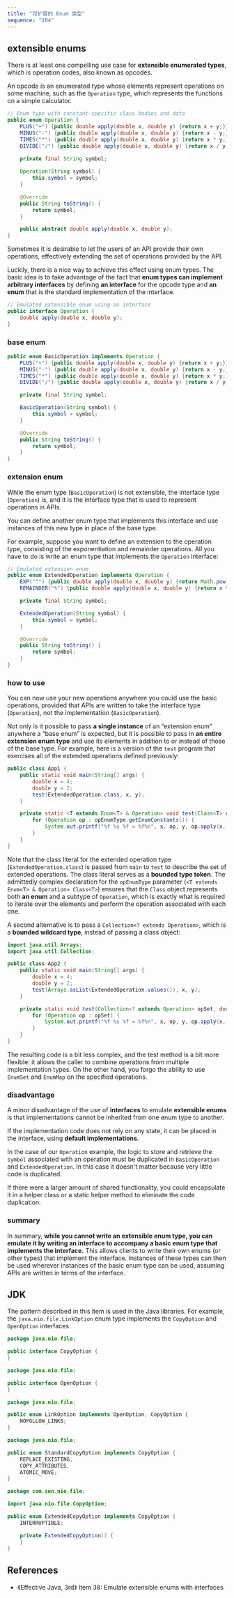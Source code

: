 ```yaml
---
title: "可扩展的 Enum 类型"
sequence: "104"
---
```



## extensible enums

There is at least one compelling use case for **extensible enumerated types**,
which is operation codes, also known as opcodes.

An opcode is an enumerated type whose elements represent operations on some machine,
such as the `Operation` type, which represents the functions on a simple calculator.

```java
// Enum type with constant-specific class bodies and data
public enum Operation {
    PLUS("+") {public double apply(double x, double y) {return x + y;}},
    MINUS("-") {public double apply(double x, double y) {return x - y;}},
    TIMES("*") {public double apply(double x, double y) {return x * y;}},
    DIVIDE("/") {public double apply(double x, double y) {return x / y;}};
    
    private final String symbol;

    Operation(String symbol) {
        this.symbol = symbol;
    }

    @Override
    public String toString() {
        return symbol;
    }

    public abstract double apply(double x, double y);
}
```

Sometimes it is desirable to let the users of an API provide their own operations,
effectively extending the set of operations provided by the API.

Luckily, there is a nice way to achieve this effect using enum types.
The basic idea is to take advantage of the fact that
**enum types can implement arbitrary interfaces** by defining
**an interface** for the opcode type and
**an enum** that is the standard implementation of the interface.

```java
// Emulated extensible enum using an interface
public interface Operation {
    double apply(double x, double y);
}
```

### base enum

```java
public enum BasicOperation implements Operation {
    PLUS("+") {public double apply(double x, double y) {return x + y;}},
    MINUS("-") {public double apply(double x, double y) {return x - y;}},
    TIMES("*") {public double apply(double x, double y) {return x * y;}},
    DIVIDE("/") {public double apply(double x, double y) {return x / y;}};

    private final String symbol;

    BasicOperation(String symbol) {
        this.symbol = symbol;
    }

    @Override
    public String toString() {
        return symbol;
    }
}
```

### extension enum

While the enum type (`BasicOperation`) is not extensible,
the interface type (`Operation`) is, and it is the interface type that is used to represent operations in APIs.

You can define another enum type that implements this interface and use instances of this new type in place of the base type.

For example, suppose you want to define an extension to the operation type,
consisting of the exponentiation and remainder operations.
All you have to do is write an enum type that implements the `Operation` interface:

```java
// Emulated extension enum
public enum ExtendedOperation implements Operation {
    EXP("^") {public double apply(double x, double y) {return Math.pow(x, y);}},
    REMAINDER("%") {public double apply(double x, double y) {return x % y;}};

    private final String symbol;

    ExtendedOperation(String symbol) {
        this.symbol = symbol;
    }

    @Override
    public String toString() {
        return symbol;
    }
}
```

### how to use

You can now use your new operations anywhere you could use the basic operations,
provided that APIs are written to take the interface type (`Operation`), not the implementation (`BasicOperation`).

Not only is it possible to pass **a single instance** of an “extension enum” anywhere a “base enum” is expected,
but it is possible to pass in **an entire extension enum type** and
use its elements in addition to or instead of those of the base type.
For example, here is a version of the `test` program that exercises all of the extended operations defined previously:

```java
public class App1 {
    public static void main(String[] args) {
        double x = 4;
        double y = 2;
        test(ExtendedOperation.class, x, y);
    }

    private static <T extends Enum<T> & Operation> void test(Class<T> opEnumType, double x, double y) {
        for (Operation op : opEnumType.getEnumConstants()) {
            System.out.printf("%f %s %f = %f%n", x, op, y, op.apply(x, y));
        }
    }
}
```

Note that the class literal for the extended operation type (`ExtendedOperation.class`) is passed
from `main` to `test` to describe the set of extended operations.
The class literal serves as a **bounded type token**.
The admittedly complex declaration for the `opEnumType` parameter (`<T extends Enum<T> & Operation> Class<T>`) ensures that
the `Class` object represents both **an enum** and a subtype of `Operation`,
which is exactly what is required to iterate over the elements and perform the operation associated with each one.

A second alternative is to pass a `Collection<? extends Operation>`,
which is a **bounded wildcard type**, instead of passing a class object:

```java
import java.util.Arrays;
import java.util.Collection;

public class App2 {
    public static void main(String[] args) {
        double x = 4;
        double y = 2;
        test(Arrays.asList(ExtendedOperation.values()), x, y);
    }

    private static void test(Collection<? extends Operation> opSet, double x, double y) {
        for (Operation op : opSet) {
            System.out.printf("%f %s %f = %f%n", x, op, y, op.apply(x, y));
        }
    }
}
```

The resulting code is a bit less complex, and the test method is a bit more flexible:
it allows the caller to combine operations from multiple implementation types.
On the other hand, you forgo the ability to use `EnumSet` and `EnumMap` on the specified operations.

### disadvantage

A minor disadvantage of the use of **interfaces** to emulate **extensible enums** is that
implementations cannot be inherited from one enum type to another.

If the implementation code does not rely on any state,
it can be placed in the interface, using **default implementations**.

In the case of our `Operation` example,
the logic to store and retrieve the `symbol` associated with an operation must be duplicated in `BasicOperation` and `ExtendedOperation`.
In this case it doesn't matter because very little code is duplicated.

If there were a larger amount of shared functionality,
you could encapsulate it in a helper class or a static helper method to eliminate the code duplication.

### summary

In summary, **while you cannot write an extensible enum type,
you can emulate it by writing an interface to accompany a basic enum type that implements the interface.**
This allows clients to write their own enums (or other types) that implement the interface.
Instances of these types can then be used wherever instances of the basic enum type can be used,
assuming APIs are written in terms of the interface.

## JDK

The pattern described in this item is used in the Java libraries.
For example, the `java.nio.file.LinkOption` enum type implements the `CopyOption` and `OpenOption` interfaces.

```java
package java.nio.file;

public interface CopyOption {
}
```

```java
package java.nio.file;

public interface OpenOption {
}
```

```java
package java.nio.file;

public enum LinkOption implements OpenOption, CopyOption {
    NOFOLLOW_LINKS;
}
```

```java
package java.nio.file;

public enum StandardCopyOption implements CopyOption {
    REPLACE_EXISTING,
    COPY_ATTRIBUTES,
    ATOMIC_MOVE;
}
```

```java
package com.sun.nio.file;

import java.nio.file.CopyOption;

public enum ExtendedCopyOption implements CopyOption {
    INTERRUPTIBLE;

    private ExtendedCopyOption() {
    }
}
```



## References

- 《Effective Java, 3rd》 Item 38: Emulate extensible enums with interfaces
